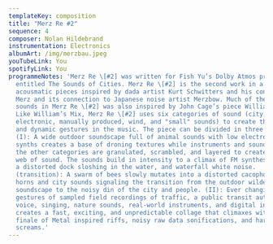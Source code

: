 ```yaml
---
templateKey: composition
title: "Merz Re #2"
sequence: 4
composer: Nolan Hildebrand
instrumentation: Electronics
albumArt: /img/merzbau.jpeg
youTubeLink: You
spotifyLink: You
programmeNotes: 'Merz Re \[#2] was written for Fish Yu’s Dolby Atmos project
  entitled The Sounds of Cities. Merz Re \[#2] is the second work in a series of
  acousmatic pieces inspired by dada artist Kurt Schwitters and his concept of
  Merz and its connection to Japanese noise artist Merzbow. Much of the form and
  sounds in Merz Re \[#2] was also inspired by John Cage’s piece William’s Mix.
  Like William’s Mix, Merz Re \[#2] uses six categories of sound (city, country,
  electronic, manually produced, wind, and "small" sounds) to create the complex
  and dynamic gestures in the music. The piece can be divided in three sections:
  (I): A wide outdoor soundscape full of animal sounds with low electronic
  synths creates a base of droning textures while instruments and sounds from
  the other categories are granulated, scrambled, and layered to create a dense
  web of sound. The sounds build in intensity to a climax of FM synthesis noise,
  a distorted dock sloshing in the water, and waterfall white noise.
  (transition): A swarm of bees slowly mutates into a distorted cacophony of
  horns and city sounds signaling the transition from the outdoor wilderness
  soundscape to the noisy din of the city and people. (II): Ever changing micro
  gestures of sampled field recordings of traffic, a public transit automated
  voice, singing, nature sounds, real-world instruments, and digital instruments
  creates a fast, exciting, and unpredictable collage that climaxes with a
  finale of Metal inspired riffs, noisy raw data sonifications, and harsh
  screams.'
---
```

